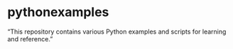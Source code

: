 # pythonexamples
“This repository contains various Python examples and scripts for learning and reference.”

